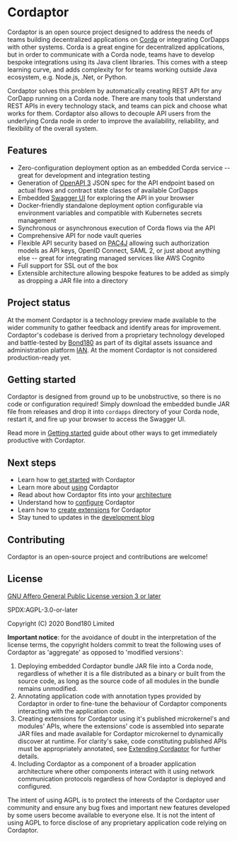 # Cordaptor

Cordaptor is an open source project designed to address the needs of teams building decentralized applications
on [Corda](https://github.com/corda/corda) or integrating CorDapps with other systems. Corda is a great engine
for decentralized applications, but in order to communicate with a Corda node, teams have to develop bespoke
integrations using its Java client libraries. This comes with a steep learning curve, and adds complexity for
for teams working outside Java ecosystem, e.g. Node.js, .Net, or Python.

Cordaptor solves this problem by automatically creating REST API for any CorDapp running on a Corda node. There are
many tools that understand REST APIs in every technology stack, and teams can pick and choose what works for them.
Cordaptor also allows to decouple API users from the underlying Corda node in order to improve the availability,
reliability, and flexibility of the overall system.

## Features

* Zero-configuration deployment option as an embedded Corda service -- great for development and integration testing
* Generation of [OpenAPI 3](https://github.com/OAI/OpenAPI-Specification) JSON spec for the API endpoint based 
  on actual flows and contract state classes of available CorDapps
* Embedded [Swagger UI](https://swagger.io/tools/swagger-ui/) for exploring the API in your browser
* Docker-friendly standalone deployment option configurable via environment variables and compatible with
  Kubernetes secrets management
* Synchronous or asynchronous execution of Corda flows via the API
* Comprehensive API for node vault queries
* Flexible API security based on [PAC4J](https://www.pac4j.org/) allowing such authorization models as API keys,
  OpenID Connect, SAML 2, or just about anything else -- great for integrating managed services like AWS Cognito
* Full support for SSL out of the box
* Extensible architecture allowing bespoke features to be added as simply as dropping a JAR file into a directory

## Project status

At the moment Cordaptor is a technology preview made available to the wider community to gather feedback and identify
areas for improvement. Cordaptor's codebase is derived from a proprietary technology developed and battle-tested by
[Bond180](http://www.bond180.com) as part of its digital assets issuance and administration platform
[IAN](http://www.bond180.com). At the moment Cordaptor is not considered production-ready yet.

## Getting started

Cordaptor is designed from ground up to be unobstructive, so there is no code or configuration required!
Simply download the embedded bundle JAR file from releases and drop it into `cordapps` 
directory of your Corda node, restart it, and fire up your browser to access the Swagger UI.

Read more in [Getting started](./docs/getting-started.md) guide about other ways to get immediately
productive with Cordaptor.

## Next steps

* Learn how to [get started](./docs/getting-started.md) with Cordaptor
* Learn more about [using](./docs/how-to-use.md) Cordaptor
* Read about how Cordaptor fits into your [architecture](./docs/architecture.md)
* Understand how to [configure](./docs/configuration.md) Cordaptor
* Learn how to [create extensions](./docs/extensions.md) for Cordaptor
* Stay tuned to updates in the [development blog](https://medium.com/b180tech)

## Contributing

Cordaptor is an open-source project and contributions are welcome!

## License

[GNU Affero General Public License version 3 or later](./LICENSE)

SPDX:AGPL-3.0-or-later

Copyright (C) 2020 Bond180 Limited

**Important notice**: for the avoidance of doubt in the interpretation of the license terms,
the copyright holders commit to treat the following uses of Cordaptor as 'aggregate' as opposed to 'modified versions':
1. Deploying embedded Cordaptor bundle JAR file into a Corda node, regardless of whether it is a file
distributed as a binary or built from the source code, as long as the source code of all modules in the bundle
remains unmodified.
2. Annotating application code with annotation types provided by Cordaptor in order to fine-tune the behaviour
of Cordaptor components interacting with the application code.
3. Creating extensions for Cordaptor using it's published microkernel's and modules' APIs, where the
extensions' code is assembled into separate JAR files and made available for Cordaptor microkernel
to dynamically discover at runtime. For clarity's sake, code constituting published APIs must be appropriately
annotated, see [Extending Cordaptor](./docs/extensions.md) for further details.
4. Including Cordaptor as a component of a broader application architecture where other components interact with it
using network communication protocols regardless of how Cordaptor is deployed and configured.

The intent of using AGPL is to protect the interests of the Cordaptor user community and ensure any bug fixes
and important new features developed by some users become available to everyone else. It is not the intent of
using AGPL to force disclose of any proprietary application code relying on Cordaptor.